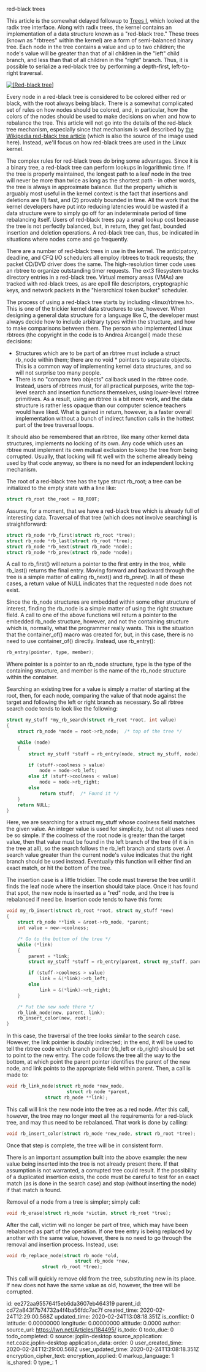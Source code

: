 red-black trees

This article is the somewhat delayed followup to [Trees I](http://lwn.net/Articles/175432/), which looked at the radix tree interface. Along with radix trees, the kernel contains an implementation of a data structure known as a "red-black tree." These trees (known as "rbtrees" within the kernel) are a form of semi-balanced binary tree. Each node in the tree contains a value and up to two children; the node's value will be greater than that of all children in the "left" child branch, and less than that of all children in the "right" branch. Thus, it is possible to serialize a red-black tree by performing a depth-first, left-to-right traversal.

[![\[Red-black tree\]](:/2d0994fe04404f3ba7a62dc59867213d)](http://en.wikipedia.org/wiki/Image:Red-black_tree_example.png) 

Every node in a red-black tree is considered to be colored either red or black, with the root always being black. There is a somewhat complicated set of rules on how nodes should be colored, and, in particular, how the colors of the nodes should be used to make decisions on when and how to rebalance the tree. This article will not go into the details of the red-black tree mechanism, especially since that mechanism is well described by [the Wikipedia red-black tree article](http://en.wikipedia.org/wiki/Red-black_tree) (which is also the source of the image used here). Instead, we'll focus on how red-black trees are used in the Linux kernel.

The complex rules for red-black trees do bring some advantages. Since it is a binary tree, a red-black tree can perform lookups in logarithmic time. If the tree is properly maintained, the longest path to a leaf node in the tree will never be more than twice as long as the shortest path - in other words, the tree is always in approximate balance. But the property which is arguably most useful in the kernel context is the fact that insertions and deletions are (1) fast, and (2) provably bounded in time. All the work that the kernel developers have put into reducing latencies would be wasted if a data structure were to simply go off for an indeterminate period of time rebalancing itself. Users of red-black trees pay a small lookup cost because the tree is not perfectly balanced, but, in return, they get fast, bounded insertion and deletion operations. A red-black tree can, thus, be indicated in situations where nodes come and go frequently.

There are a number of red-black trees in use in the kernel. The anticipatory, deadline, and CFQ I/O schedulers all employ rbtrees to track requests; the packet CD/DVD driver does the same. The high-resolution timer code uses an rbtree to organize outstanding timer requests. The ext3 filesystem tracks directory entries in a red-black tree. Virtual memory areas (VMAs) are tracked with red-black trees, as are epoll file descriptors, cryptographic keys, and network packets in the "hierarchical token bucket" scheduler.

The process of using a red-black tree starts by including <linux/rbtree.h>. This is one of the trickier kernel data structures to use, however. When designing a general data structure for a language like C, the developer must always decide how to include arbitrary types within the structure, and how to make comparisons between them. The person who implemented Linux rbtrees (the copyright in the code is to Andrea Arcangeli) made these decisions:

*   Structures which are to be part of an rbtree must include a struct rb_node within them; there are no void * pointers to separate objects. This is a common way of implementing kernel data structures, and so will not surprise too many people.
*   There is no "compare two objects" callback used in the rbtree code. Instead, users of rbtrees must, for all practical purposes, write the top-level search and insertion functions themselves, using lower-level rbtree primitives. As a result, using an rbtree is a bit more work, and the data structure is rather less opaque than our computer science teachers would have liked. What is gained in return, however, is a faster overall implementation without a bunch of indirect function calls in the hottest part of the tree traversal loops.

It should also be remembered that an rbtree, like many other kernel data structures, implements no locking of its own. Any code which uses an rbtree must implement its own mutual exclusion to keep the tree from being corrupted. Usually, that locking will fit well with the scheme already being used by that code anyway, so there is no need for an independent locking mechanism.

The root of a red-black tree has the type struct rb_root; a tree can be initialized to the empty state with a line like:
```c
struct rb_root the_root = RB_ROOT;
```
Assume, for a moment, that we have a red-black tree which is already full of interesting data. Traversal of that tree (which does not involve searching) is straightforward:
```c
struct rb_node *rb_first(struct rb_root *tree);
struct rb_node *rb_last(struct rb_root *tree);
struct rb_node *rb_next(struct rb_node *node);
struct rb_node *rb_prev(struct rb_node *node);
```
A call to rb_first() will return a pointer to the first entry in the tree, while rb_last() returns the final entry. Moving forward and backward through the tree is a simple matter of calling rb_next() and rb_prev(). In all of these cases, a return value of NULL indicates that the requested node does not exist.

Since the rb_node structures are embedded within some other structure of interest, finding the rb_node is a simple matter of using the right structure field. A call to one of the above functions will return a pointer to the embedded rb_node structure, however, and not the containing structure which is, normally, what the programmer really wants. This is the situation that the container_of() macro was created for, but, in this case, there is no need to use container_of() directly. Instead, use rb_entry():
```c
rb_entry(pointer, type, member);
```
Where pointer is a pointer to an rb_node structure, type is the type of the containing structure, and member is the name of the rb_node structure within the container.

Searching an existing tree for a value is simply a matter of starting at the root, then, for each node, comparing the value of that node against the target and following the left or right branch as necessary. So all rbtree search code tends to look like the following:
```c
struct my_stuff *my_rb_search(struct rb_root *root, int value)
{
    struct rb_node *node = root->rb_node;  /* top of the tree */

    while (node)
    {
        struct my_stuff *stuff = rb_entry(node, struct my_stuff, node);

        if (stuff->coolness > value)
            node = node->rb_left;
        else if (stuff->coolness < value)
            node = node->rb_right;
        else
            return stuff;  /* Found it */
  	}
    return NULL;
}
```
Here, we are searching for a struct my_stuff whose coolness field matches the given value. An integer value is used for simplicity, but not all uses need be so simple. If the coolness of the root node is greater than the target value, then that value must be found in the left branch of the tree (if it is in the tree at all), so the search follows the rb_left branch and starts over. A search value greater than the current node's value indicates that the right branch should be used instead. Eventually this function will either find an exact match, or hit the bottom of the tree.

The insertion case is a little trickier. The code must traverse the tree until it finds the leaf node where the insertion should take place. Once it has found that spot, the new node is inserted as a "red" node, and the tree is rebalanced if need be. Insertion code tends to have this form:
```c
void my_rb_insert(struct rb_root *root, struct my_stuff *new)
{
    struct rb_node **link = &root->rb_node, *parent;
    int value = new->coolness;

    /* Go to the bottom of the tree */
    while (*link)
    {
        parent = *link;
        struct my_stuff *stuff = rb_entry(parent, struct my_stuff, parent);

        if (stuff->coolness > value)
            link = &(*link)->rb_left;
        else
            link = &(*link)->rb_right;
	}

    /* Put the new node there */
    rb_link_node(new, parent, link);
    rb_insert_color(new, root);
}
```
In this case, the traversal of the tree looks similar to the search case. However, the link pointer is doubly indirected; in the end, it will be used to tell the rbtree code which branch pointer (rb_left or rb_right) should be set to point to the new entry. The code follows the tree all the way to the bottom, at which point the parent pointer identifies the parent of the new node, and link points to the appropriate field within parent. Then, a call is made to:
```c
void rb_link_node(struct rb_node *new_node,
                      struct rb_node *parent,
		      struct rb_node **link);
```
This call will link the new node into the tree as a red node. After this call, however, the tree may no longer meet all the requirements for a red-black tree, and may thus need to be rebalanced. That work is done by calling:
```c
void rb_insert_color(struct rb_node *new_node, struct rb_root *tree);
```
Once that step is complete, the tree will be in consistent form.

There is an important assumption built into the above example: the new value being inserted into the tree is not already present there. If that assumption is not warranted, a corrupted tree could result. If the possibility of a duplicated insertion exists, the code must be careful to test for an exact match (as is done in the search case) and stop (without inserting the node) if that match is found.

Removal of a node from a tree is simpler; simply call:
```c
void rb_erase(struct rb_node *victim, struct rb_root *tree);
```
After the call, victim will no longer be part of tree, which may have been rebalanced as part of the operation. If one tree entry is being replaced by another with the same value, however, there is no need to go through the removal and insertion process. Instead, use:
```c
void rb_replace_node(struct rb_node *old, 
                         struct rb_node *new,
			 struct rb_root *tree);
```
This call will quickly remove old from the tree, substituting new in its place. If new does not have the same value as old, however, the tree will be corrupted.

id: ee272aa955764f5eb6da3607eb464319
parent_id: cd72a843f7b74732a4f4ba56fdc7ac7f
created_time: 2020-02-24T12:29:00.568Z
updated_time: 2020-02-24T13:08:18.351Z
is_conflict: 0
latitude: 0.00000000
longitude: 0.00000000
altitude: 0.0000
author: 
source_url: https://lwn.net/Articles/184495/
is_todo: 0
todo_due: 0
todo_completed: 0
source: joplin-desktop
source_application: net.cozic.joplin-desktop
application_data: 
order: 0
user_created_time: 2020-02-24T12:29:00.568Z
user_updated_time: 2020-02-24T13:08:18.351Z
encryption_cipher_text: 
encryption_applied: 0
markup_language: 1
is_shared: 0
type_: 1